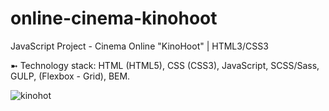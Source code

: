 # online-cinema-kinohoot
JavaScript Project - Cinema Online "KinoHoot" | HTML3/CSS3

➼ Technology stack: HTML (HTML5), CSS (CSS3), JavaScript, SCSS/Sass, GULP, (Flexbox - Grid), BEM.

![kinohot](https://github.com/oscar223Po/online-cinema-kinohoot/assets/99406219/ae1d888b-c3ef-45f4-9ca1-7f34589f76d7)
